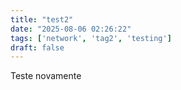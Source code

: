 ```yaml
---
title: "test2"
date: "2025-08-06 02:26:22"
tags: ['network', 'tag2', 'testing']
draft: false
---
```


Teste novamente
